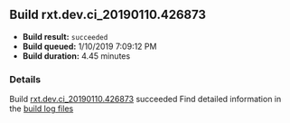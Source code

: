 ## Build rxt.dev.ci_20190110.426873
- **Build result:** `succeeded`
- **Build queued:** 1/10/2019 7:09:12 PM
- **Build duration:** 4.45 minutes
### Details
Build [rxt.dev.ci_20190110.426873](https://winappstudio.visualstudio.com/web/build.aspx?pcguid=a4ef43be-68ce-4195-a619-079b4d9834c2&builduri=vstfs%3a%2f%2f%2fBuild%2fBuild%2f26873) succeeded
Find detailed information in the [build log files](https://uwpctdiags.blob.core.windows.net/buildlogs/rxt.dev.ci_20190110.426873_logs.zip)
